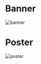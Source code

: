 # Banner
![banner](https://github.com/noobandnothing/Smart-Garage/assets/93285839/5d0d2dd3-57f0-4f24-9308-b55dc13b14e1)
# Poster
![poster](https://github.com/noobandnothing/Smart-Garage/assets/93285839/31dd75b9-10d3-4cc2-bcb8-1542ea1c8cde)
